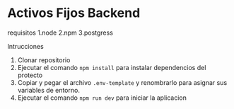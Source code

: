 # Activos Fijos Backend

requisitos
1.node
2.npm
3.postgress

Intrucciones
1. Clonar repositorio
2. Ejecutar el comando `npm install` para instalar dependencios del protecto
3. Copiar y pegar el archivo `.env-template` y
renombrarlo para asignar sus variables de entorno.
4. Ejecutar el comando `npm run dev` para iniciar la aplicacion